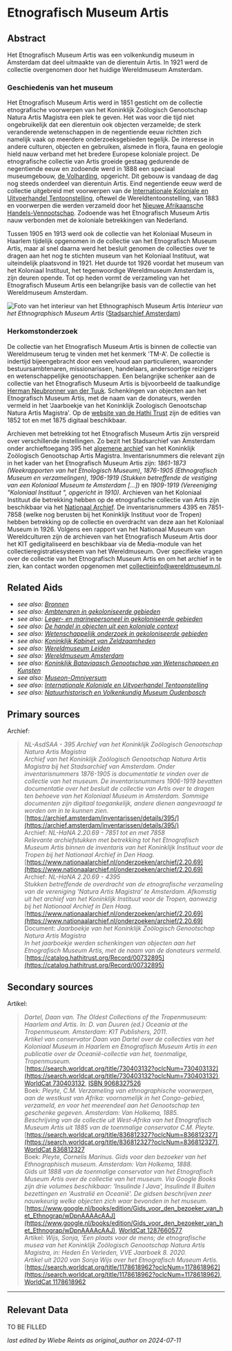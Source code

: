 
# Etnografisch Museum Artis


## Abstract

Het Etnografisch Museum Artis was een volkenkundig museum in Amsterdam dat deel uitmaakte van de dierentuin Artis. In 1921 werd de collectie overgenomen door het huidige Wereldmuseum Amsterdam.

### Geschiedenis van het museum

Het Etnografisch Museum Artis werd in 1851 gesticht om de collectie etnografische voorwerpen van het Koninklijk Zoölogisch Genootschap Natura Artis Magistra een plek te geven. Het was voor die tijd niet ongebruikelijk dat een dierentuin ook objecten verzamelde; de sterk veranderende wetenschappen in de negentiende eeuw richtten zich namelijk vaak op meerdere onderzoeksgebieden tegelijk. De interesse in andere culturen, objecten en gebruiken, alsmede in flora, fauna en geologie hield nauw verband met het bredere Europese koloniale project. De etnografische collectie van Artis groeide gestaag gedurende de negentiende eeuw en zodoende werd in 1888 een speciaal museumgebouw, [de Volharding](http://www.wikidata.org/entity/Q17302628), opgericht. Dit gebouw is vandaag de dag nog steeds onderdeel van dierentuin Artis. Eind negentiende eeuw werd de collectie uitgebreid met voorwerpen van de [Internationale Koloniale en Uitvoerhandel Tentoonstelling](https://www.wikidata.org/entity/Q2417163), oftewel de Wereldtentoonstelling, van 1883 en voorwerpen die werden verzameld door het [Nieuwe Afrikaansche Handels-Vennootschap](http://www.wikidata.org/entity/Q2543001). Zodoende was het Etnografisch Museum Artis nauw verbonden met de koloniale betrekkingen van Nederland.

Tussen 1905 en 1913 werd ook de collectie van het Koloniaal Museum in Haarlem tijdelijk opgenomen in de collectie van het Etnografisch Museum Artis, maar al snel daarna werd het besluit genomen de collecties over te dragen aan het nog te stichten museum van het Koloniaal Instituut, wat uiteindelijk plaatsvond in 1921. Het duurde tot 1926 voordat het museum van het Koloniaal Instituut, het tegenwoordige Wereldmuseum Amsterdam is, zijn deuren opende. Tot op heden vormt de verzameling van het Etnografisch Museum Artis een belangrijke basis van de collectie van het Wereldmuseum Amsterdam.

![Foto van het interieur van het Ethnographisch Museum Artis](https://upload.wikimedia.org/wikipedia/commons/d/d9/Artis%2C_interieur_ethnografisch_museum_3.jpg)
_Interieur van het Ethnographisch Museum Artis_ ([Stadsarchief Amsterdam](https://commons.wikimedia.org/wiki/File:Artis,_interieur_ethnografisch_museum_3.jpg))

### Herkomstonderzoek

De collectie van het Etnografisch Museum Artis is binnen de collectie van Wereldmuseum terug te vinden met het kenmerk 'TM-A'. De collectie is indertijd bijeengebracht door een veelvoud aan particulieren, waaronder bestuursambtenaren, missionarissen, handelaars, andersoortige reizigers en wetenschappelijke genootschappen. Een belangrijke schenker aan de collectie van het Etnografisch Museum Artis is bijvoorbeeld de taalkundige [Herman Neubronner van der Tuuk](http://www.wikidata.org/entity/Q549882). Schenkingen van objecten aan het Etnografisch Museum Artis, met de naam van de donateurs, werden vermeld in het 'Jaarboekje van het Koninklijk Zoologisch Genootschap Natura Artis Magistra'. Op de [website van de Hathi Trust](https://catalog.hathitrust.org/Record/007328956) zijn de edities van 1852 tot en met 1875 digitaal beschikbaar.

Archieven met betrekking tot het Etnografisch Museum Artis zijn verspreid over verschillende instellingen. Zo bezit het Stadsarchief van Amsterdam onder archieftoegang 395 het [algemene archief](https://archief.amsterdam/inventarissen/details/395/) van het Koninklijk Zoölogisch Genootschap Artis Magistra. Inventarisnummers die relevant zijn in het kader van het Etnografisch Museum Artis zijn: *1861-1873 (Weekrapporten van het Etnologisch Museum)*, *1876-1905 (Ethnografisch Museum en verzamelingen)*, *1906-1919 (Stukken betreffende de vestiging van een Koloniaal Museum te Amsterdam [...])* en *1909-1919 (Vereeniging "Koloniaal Instituut ", opgericht in 1910)*. Archieven van het Koloniaal Instituut die betrekking hebben op de etnografische collectie van Artis zijn beschikbaar via het [Nationaal Archief](https://www.nationaalarchief.nl/onderzoeken/archief/2.20.69). De inventarisnummers 4395 en 7851-7858 (welke nog berusten bij het Koninklijk Instituut voor de Tropen) hebben betrekking op de collectie en overdracht van deze aan het Koloniaal Museum in 1926. Volgens een rapport van het Nationaal Museum van Wereldculturen zijn de archieven van het Etnografisch Museum Artis door het KIT gedigitaliseerd en beschikbaar via de Media-module van het collectieregistratiesysteem van het Wereldmuseum. Over specifieke vragen over de collectie van het Etnografisch Museum Artis en om het archief in te zien, kan contact worden opgenomen met [collectieinfo@wereldmuseum.nl](mailto:collectieinfo@wereldmuseum.nl).


## Related Aids

 - _see also: [Bronnen](niveau1/Dutch/Sources_20240425.yml)_  
 - _see also: [Ambtenaren in gekoloniseerde gebieden](niveau2/Dutch/CivilServants_20240320.yml)_  
 - _see also: [Leger- en marinepersoneel in gekoloniseerde gebieden](niveau2/Dutch/MilitaryAndNavy_20240326.yml)_  
 - _see also: [De handel in objecten uit een koloniale context](niveau2/Dutch/Trade_20240326.yml)_  
 - _see also: [Wetenschappelijk onderzoek in gekoloniseerde gebieden](niveau2/Dutch/Science_20240814.yml)_  
 - _see also: [Koninklijk Kabinet van Zeldzaamheden](niveau3/Dutch/KKZ_20240313.yml)_  
 - _see also: [Wereldmuseum Leiden](niveau3/Dutch/WMLeiden_20240327.yml)_  
 - _see also: [Wereldmuseum Amsterdam](niveau3/Dutch/WMAmsterdam_20240711.yml)_  
 - _see also: [Koninklijk Bataviaasch Genootschap van Wetenschappen en Kunsten](niveau3/Dutch/BGKW_20240827.yml)_  
 - _see also: [Museon-Omniversum](niveau3/Dutch/Museon_20250429.yml)_  
 - _see also: [Internationale Koloniale en Uitvoerhandel Tentoonstelling](niveau3/Dutch/Wereldtentoonstelling1883_202550304.yml)_  
 - _see also: [Natuurhistorisch en Volkenkundig Museum Oudenbosch](niveau3/Dutch/MOudenbosch_20250603.yml)_  

## Primary sources

Archief:
  > *NL-AsdSAA - 395 Archief van het Koninklijk Zoölogisch Genootschap Natura Artis Magistra*  
> _Archief van het Koninklijk Zoölogisch Genootschap Natura Artis Magistra bij het Stadsarchief van Amsterdam. Onder inventarisnummers 1876-1905 is documentatie te vinden over de collectie van het museum. De inventarisnummers 1906-1919 bevatten documentatie over het besluit de collectie van Artis over te dragen ten behoeve van het Koloniaal Museum in Amsterdam. Sommige documenten zijn digitaal toegankelijk, andere dienen aangevraagd te worden om in te kunnen zien._  
> [https://archief.amsterdam/inventarissen/details/395/](https://archief.amsterdam/inventarissen/details/395/)  
Archief:
  > *NL-HaNA 2.20.69 - 7851 tot en met 7858*  
> _Relevante archiefstukken met betrekking tot het Etnografisch Museum Artis binnen de inventaris van het Koninklijk Instituut voor de Tropen bij het Nationaal Archief in Den Haag._  
> [https://www.nationaalarchief.nl/onderzoeken/archief/2.20.69](https://www.nationaalarchief.nl/onderzoeken/archief/2.20.69)  
Archief:
  > *NL-HaNA 2.20.69 - 4395*  
> _Stukken betreffende de overdracht van de etnografische verzameling van de vereniging 'Natura Artis Magistra' te Amsterdam. Afkomstig uit het archief van het Koninklijk Instituut voor de Tropen, aanwezig bij het Nationaal Archief in Den Haag._  
> [https://www.nationaalarchief.nl/onderzoeken/archief/2.20.69](https://www.nationaalarchief.nl/onderzoeken/archief/2.20.69)  
Document:
  > *Jaarboekje van het Koninklijk Zoölogisch Genootschap Natura Artis Magistra*  
> _In het jaarboekje werden schenkingen van objecten aan het Etnografisch Museum Artis, met de naam van de donateurs vermeld._  
> [https://catalog.hathitrust.org/Record/00732895](https://catalog.hathitrust.org/Record/00732895)  
## Secondary sources

Artikel:
  > *Dartel, Daan van. The Oldest Collections of the Tropenmuseum: Haarlem and Artis. In: D. van Duuren (ed.) Oceania at the Tropenmuseum. Amsterdam: KIT Publishers, 2011.*  
> _Artikel van conservator Daan van Dartel over de collecties van het Koloniaal Museum in Haarlem en Etnografisch Museum Artis in een publicatie over de Oceanië-collectie van het, toenmalige, Tropenmuseum._  
> [https://search.worldcat.org/title/730403132?oclcNum=730403132](https://search.worldcat.org/title/730403132?oclcNum=730403132), [WorldCat 730403132](https://search.worldcat.org/title/730403132), [ISBN 9068327526](https://isbnsearch.org/isbn/9068327526)  
Boek:
  > *Pleyte, C.M.  Verzameling van ethnographische voorwerpen, aan de westkust van Afrika: voornamelijk in het Congo-gebied, verzameld, en voor het meerendeel aan het Genootschap ten geschenke gegeven. Amsterdam: Van Holkema, 1885.*  
> _Beschrijving van de collectie uit West-Afrika van het Etnografisch Museum Artis uit 1885 van de toenmalige conservator C.M. Pleyte._  
> [https://search.worldcat.org/title/836812327?oclcNum=836812327](https://search.worldcat.org/title/836812327?oclcNum=836812327), [WorldCat 836812327](https://search.worldcat.org/title/836812327)  
Boek:
  > *Pleyte, Cornelis Marinus. Gids voor den bezoeker van het Ethnographisch museum. Amsterdam: Van Holkema, 1888.*  
> _Gids uit 1888 van de toenmalige conservator van het Etnografisch Museum Artis over de collectie van het museum. Via Google Books zijn drie volumes beschikbaar: 'Insulinde I Java', Insulinde II Buiten bezettingen en 'Australië en Oceanië'. De gidsen beschrijven zeer nauwkeurig welke objecten zich waar bevonden in het museum._  
> [https://www.google.nl/books/edition/Gids_voor_den_bezoeker_van_het_Ethnograp/wDpnAAAAcAAJ](https://www.google.nl/books/edition/Gids_voor_den_bezoeker_van_het_Ethnograp/wDpnAAAAcAAJ), [WorldCat 1287660577](https://search.worldcat.org/title/1287660577)  
Artikel:
  > *Wijs, Sonja, 'Een plaats voor de mens; de etnografische musea van het Koninklijk Zoölogisch Genootschap Natura Artis Magistra, in: Heden En Verleden, VVE Jaarboek 8. 2020.*  
> _Artikel uit 2020 van Sonja Wijs over het Etnografisch Museum Artis._  
> [https://search.worldcat.org/title/1178618962?oclcNum=1178618962](https://search.worldcat.org/title/1178618962?oclcNum=1178618962), [WorldCat 1178618962](https://search.worldcat.org/title/1178618962)  


---
## Relevant Data 
TO BE FILLED

_last edited by Wiebe Reints as original_author on 2024-07-11_
        